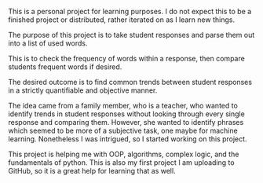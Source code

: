 This is a personal project for learning purposes. I do not expect this to be a finished project or distributed, rather iterated on as I learn new things.

The purpose of this project is to take student responses and parse them out into a list of used words.

This is to check the frequency of words within a response, then compare students frequent words if desired.

The desired outcome is to find common trends between student responses in a strictly quantifiable and objective manner.

The idea came from a family member, who is a teacher, who wanted to identify trends in student responses without looking through every single response and comparing them.
However, she wanted to identify phrases which seemed to be more of a subjective task, one maybe for machine learning. Nonetheless I was intrigued, so I started working on this project.

This project is helping me with OOP, algorithms, complex logic, and the fundamentals of python. This is also my first project I am uploading to GitHub, so it is a great help for learning that as well.